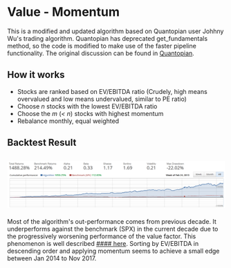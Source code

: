 Value - Momentum
=====
This is a modified and updated algorithm based on Quantopian user Johhny Wu's trading algorithm. Quantopian has deprecated get_fundamentals method, so the code is modified to make use of the faster pipeline functionality. The original discussion can be found in [Quantopian](https://www.quantopian.com/posts/ev-slash-ebitda-value-then-momentum?r=1&b=5a1bacbf17595f419d6e2bca#reply).

How it works
-----
* Stocks are ranked based on EV/EBITDA ratio (Crudely, high means overvalued and low means undervalued, similar to PE ratio)
* Choose _n_ stocks with the lowest EV/EBITDA ratio
* Choose the _m_ (_< n_) stocks with highest momentum 
* Rebalance monthly, equal weighted

Backtest Result
-----
![Backtest result](https://raw.githubusercontent.com/j24ohuw/Trading-Algos/master/EvEbitda%20Momentum/2003-02-03%20to%202015-05-21.PNG)
-----
Most of the algorithm's out-performance comes from previous decade. It underperforms against the benchmark (SPX) in the current decade due to the progressively worsening performance of the value factor. This phenomenon is well described [#### here](https://www.msci.com/www/blog-posts/the-value-factor-marks-a-decade/0313945437). Sorting by EV/EBITDA in descending order and applying momentum seems to achieve a small edge between Jan 2014 to Nov 2017.
